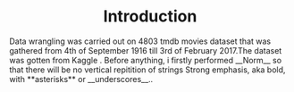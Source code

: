 <h1 align="center">
Introduction
</h1>
Data wrangling was carried out on 4803 tmdb movies dataset that was gathered from 4th of September 1916 till 3rd of February 2017.The dataset was gotten from Kaggle .
Before anything, i firstly performed  __Norm__  so that there will be no vertical repitition of strings Strong emphasis, aka bold, with **asterisks** or __underscores__..

